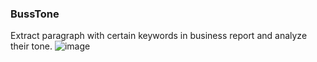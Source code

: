 ### BussTone
Extract paragraph with certain keywords in business report and analyze their tone. 
![image](https://github.com/user-attachments/assets/bf452382-6121-4b7b-a1a9-3036db2bd7f2)
